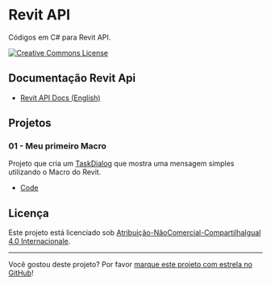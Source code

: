 # Revit API
Códigos em C# para Revit API.

<a rel="license" href="https://creativecommons.org/licenses/by-nc-sa/4.0/deed.pt"><img alt="Creative Commons License" style="border-width:0" src="https://i.creativecommons.org/l/by-nc-sa/4.0/88x31.png" /></a>

## Documentação Revit Api

* [Revit API Docs (English)][Revit API Docs]

## Projetos

### 01 - Meu primeiro Macro

Projeto que cria um [TaskDialog] que mostra uma mensagem simples utilizando o Macro do Revit.

* [Code](code/01-meu-primeiro-macro/)

## Licença

<p>Este projeto está licenciado sob <a rel="license" href="https://creativecommons.org/licenses/by-nc-sa/4.0/deed.pt">Atribuição-NãoComercial-CompartilhaIgual 4.0 Internacionale</a>.</p>

---

Você gostou deste projeto? Por favor [marque este projeto com estrela no GitHub](https://github.com/ricaun/RevitAPI/stargazers)!

[Revit API Docs]: https://www.revitapidocs.com/
[TaskDialog]: https://www.revitapidocs.com/2020/853afb57-7455-a636-9881-61a391118c16.htm